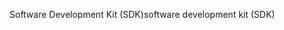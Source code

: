 <span data-ttu-id="b9387-101">Software Development Kit (SDK)</span><span class="sxs-lookup"><span data-stu-id="b9387-101">software development kit (SDK)</span></span>